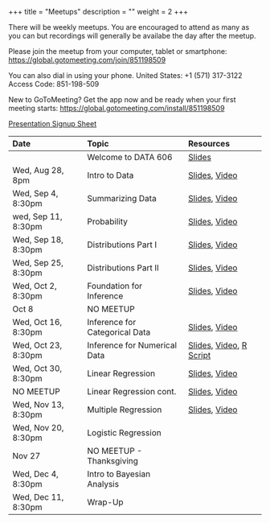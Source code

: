 +++
title = "Meetups"
description = ""
weight = 2
+++


There will be weekly meetups. You are encouraged to attend as many as you can but recordings will generally be availabe the day after the meetup.

Please join the meetup from your computer, tablet or smartphone: https://global.gotomeeting.com/join/851198509 

You can also dial in using your phone. United States: +1 (571) 317-3122  
Access Code: 851-198-509 

New to GoToMeeting? Get the app now and be ready when your first meeting starts: 
https://global.gotomeeting.com/install/851198509 


[Presentation Signup Sheet](https://docs.google.com/spreadsheets/d/1OmBmPNfB3jbsMAbmdwgCUC8i2RY-3cg4u41RiTH7Nhw/edit?usp=sharing)


Date                  | Topic                           | Resources |
:---------------------|:--------------------------------|:----------|
                      | Welcome to DATA 606             | [Slides](/slides/00-Intro_to_Course.html)
Wed, Aug 28, 8pm      | Intro to Data                   | [Slides](/slides/01-Intro_to_Data.html), [Video](https://youtu.be/LJKxn7hPdnQ)
Wed, Sep 4, 8:30pm       | Summarizing Data                | [Slides](/slides/02-Summarizing_Data.html), [Video](https://youtu.be/o_Eh-mXvG5c)
wed, Sep 11, 8:30pm      | Probability                     | [Slides](/slides/03-Probability.html), [Video](https://youtu.be/gbmKN14mfvc)
Wed, Sep 18, 8:30pm      | Distributions Part I            | [Slides](/slides/04-Distributions.html), [Video](https://youtu.be/VnSQq_0fL0Q)
Wed, Sep 25, 8:30pm      | Distributions Part II           | [Slides](/slides/04-Distributions2.html), [Video](https://youtu.be/SRMZ1dGdaEg)
Wed, Oct 2, 8:30pm       | Foundation for Inference        | [Slides](/slides/05-Foundation_for_Inference.html), [Video](https://youtu.be/pPNb-FngiiQ)
Oct 8                    | NO MEETUP                       | 
Wed, Oct 16, 8:30pm      | Inference for Categorical Data  | [Slides](/slides/06-Inference_for_Categorical_Data.html), [Video](https://youtu.be/4wIv8kb0fcg)
Wed, Oct 23, 8:30pm      | Inference for Numerical Data    | [Slides](/slides/07-Inference_for_Numerical_Data.html), [Video](https://youtu.be/A1CxTVvCsiI), [R Script](https://github.com/jbryer/DATA606Fall2019/blob/master/R/IndependenceBetweenGroups.R)
Wed, Oct 30, 8:30pm      | Linear Regression               | [Slides](/slides/08-Linear_Regression.html), [Video](https://youtu.be/28Jk_s0x2iE)
NO MEETUP                | Linear Regression cont.         | [Slides](/slides/08-Linear_Regression2.html), [Video](https://youtu.be/Q0FfjaPMGkc)
Wed, Nov 13, 8:30pm      | Multiple Regression             | [Slides](/slides/09-Multiple_Regression.html), [Video](https://youtu.be/-93Co3WCGgI)
Wed, Nov 20, 8:30pm      | Logistic Regression             | 
Nov 27                   | NO MEETUP - Thanksgiving        | 
Wed, Dec 4, 8:30pm       | Intro to Bayesian Analysis      | 
Wed, Dec 11, 8:30pm      | Wrap-Up                         | 

